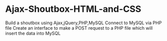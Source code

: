 # Ajax-Shoutbox-HTML-and-CSS
Build a shoutbox using Ajax,jQuery,PHP,MySQL
Connect to MySQL via PHP file
Create an interface to make a POST request to a PHP file which will insert the data into MySQL
